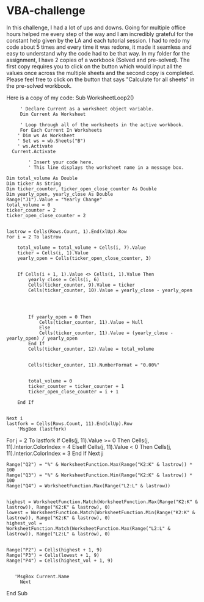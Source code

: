 # VBA-challenge

In this challenge, I had a lot of ups and downs. Going for multiple office hours helped me every step of the way and I am incredibly grateful for the constant help given by the LA and each tutorial session. I had to redo my code about 5 times and every time it was redone, it made it seamless and easy to understand why the code had to be that way. In my folder for the assignment, I have 2 copies of a workbook (Solved and pre-solved). The first copy requires you to click on the button which would input all the values once across the multiple sheets and the second copy is completed. Please feel free to click on the button that says "Calculate for all sheets" in the pre-solved workbook. 


Here is a copy of my code:
Sub WorksheetLoop2()

         ' Declare Current as a worksheet object variable.
         Dim Current As Worksheet

         ' Loop through all of the worksheets in the active workbook.
         For Each Current In Worksheets
        ' Dim ws As Worksheet
        ' Set ws = wb.Sheets("B")
        ' ws.Activate
      Current.Activate

            ' Insert your code here.
            ' This line displays the worksheet name in a message box.
     
    Dim total_volume As Double
    Dim ticker As String
    Dim ticker_counter, ticker_open_close_counter As Double
    Dim yearly_open, yearly_close As Double
    Range("J1").Value = "Yearly Change"
    total_volume = 0
    ticker_counter = 2
    ticker_open_close_counter = 2
    
    
    lastrow = Cells(Rows.Count, 1).End(xlUp).Row
    For i = 2 To lastrow

        total_volume = total_volume + Cells(i, 7).Value
        ticker = Cells(i, 1).Value
        yearly_open = Cells(ticker_open_close_counter, 3)
        
    
        If Cells(i + 1, 1).Value <> Cells(i, 1).Value Then
            yearly_close = Cells(i, 6)
            Cells(ticker_counter, 9).Value = ticker
            Cells(ticker_counter, 10).Value = yearly_close - yearly_open
                    
                 

        
            If yearly_open = 0 Then
                Cells(ticker_counter, 11).Value = Null
                Else
                Cells(ticker_counter, 11).Value = (yearly_close - yearly_open) / yearly_open
            End If
            Cells(ticker_counter, 12).Value = total_volume
            
          
            Cells(ticker_counter, 11).NumberFormat = "0.00%"
            
            
            total_volume = 0
            ticker_counter = ticker_counter + 1
            ticker_open_close_counter = i + 1
            
        End If


    Next i
    lastfork = Cells(Rows.Count, 11).End(xlUp).Row
        'MsgBox (lastfork)
   For j = 2 To lastfork
           If Cells(j, 11).Value >= 0 Then
           Cells(j, 11).Interior.ColorIndex = 4
          ElseIf Cells(j, 11).Value < 0 Then
          Cells(j, 11).Interior.ColorIndex = 3
           End If
           Next j
    
    
    Range("Q2") = "%" & WorksheetFunction.Max(Range("K2:K" & lastrow)) * 100
    Range("Q3") = "%" & WorksheetFunction.Min(Range("K2:K" & lastrow)) * 100
    Range("Q4") = WorksheetFunction.Max(Range("L2:L" & lastrow))

  
    highest = WorksheetFunction.Match(WorksheetFunction.Max(Range("K2:K" & lastrow)), Range("K2:K" & lastrow), 0)
    lowest = WorksheetFunction.Match(WorksheetFunction.Min(Range("K2:K" & lastrow)), Range("K2:K" & lastrow), 0)
    highest_vol = WorksheetFunction.Match(WorksheetFunction.Max(Range("L2:L" & lastrow)), Range("L2:L" & lastrow), 0)

 
    Range("P2") = Cells(highest + 1, 9)
    Range("P3") = Cells(lowest + 1, 9)
    Range("P4") = Cells(highest_vol + 1, 9)


       'MsgBox Current.Name
         Next


End Sub







